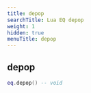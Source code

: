 ```yaml
---
title: depop
searchTitle: Lua EQ depop
weight: 1
hidden: true
menuTitle: depop
---
```

## depop
```lua
eq.depop() -- void
```